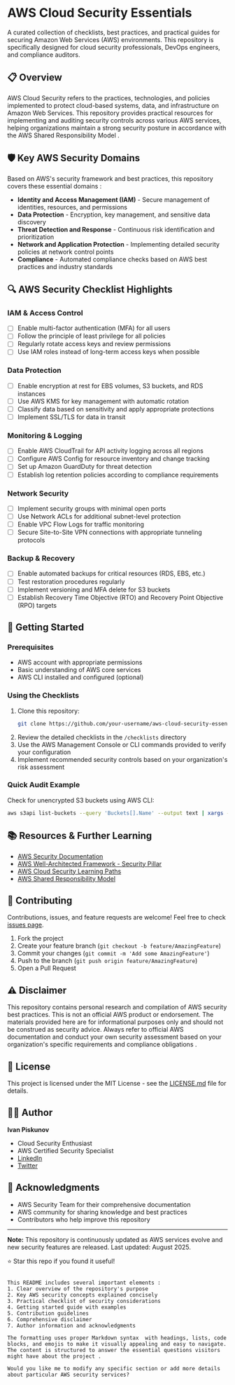 # AWS Cloud Security Essentials

A curated collection of checklists, best practices, and practical guides for securing Amazon Web Services (AWS) environments. This repository is specifically designed for cloud security professionals, DevOps engineers, and compliance auditors.

## 📋 Overview

AWS Cloud Security refers to the practices, technologies, and policies implemented to protect cloud-based systems, data, and infrastructure on Amazon Web Services. This repository provides practical resources for implementing and auditing security controls across various AWS services, helping organizations maintain a strong security posture in accordance with the AWS Shared Responsibility Model .

## 🛡️ Key AWS Security Domains

Based on AWS's security framework and best practices, this repository covers these essential domains :

- **Identity and Access Management (IAM)** - Secure management of identities, resources, and permissions
- **Data Protection** - Encryption, key management, and sensitive data discovery
- **Threat Detection and Response** - Continuous risk identification and prioritization
- **Network and Application Protection** - Implementing detailed security policies at network control points
- **Compliance** - Automated compliance checks based on AWS best practices and industry standards

## 🔍 AWS Security Checklist Highlights

### IAM & Access Control
- [ ] Enable multi-factor authentication (MFA) for all users
- [ ] Follow the principle of least privilege for all policies
- [ ] Regularly rotate access keys and review permissions
- [ ] Use IAM roles instead of long-term access keys when possible

### Data Protection
- [ ] Enable encryption at rest for EBS volumes, S3 buckets, and RDS instances
- [ ] Use AWS KMS for key management with automatic rotation
- [ ] Classify data based on sensitivity and apply appropriate protections
- [ ] Implement SSL/TLS for data in transit

### Monitoring & Logging
- [ ] Enable AWS CloudTrail for API activity logging across all regions
- [ ] Configure AWS Config for resource inventory and change tracking
- [ ] Set up Amazon GuardDuty for threat detection
- [ ] Establish log retention policies according to compliance requirements

### Network Security
- [ ] Implement security groups with minimal open ports
- [ ] Use Network ACLs for additional subnet-level protection
- [ ] Enable VPC Flow Logs for traffic monitoring
- [ ] Secure Site-to-Site VPN connections with appropriate tunneling protocols

### Backup & Recovery
- [ ] Enable automated backups for critical resources (RDS, EBS, etc.)
- [ ] Test restoration procedures regularly
- [ ] Implement versioning and MFA delete for S3 buckets
- [ ] Establish Recovery Time Objective (RTO) and Recovery Point Objective (RPO) targets

## 🚀 Getting Started

### Prerequisites
- AWS account with appropriate permissions
- Basic understanding of AWS core services
- AWS CLI installed and configured (optional)

### Using the Checklists
1. Clone this repository:
   ```bash
   git clone https://github.com/your-username/aws-cloud-security-essentials.git
   ```
2. Review the detailed checklists in the `/checklists` directory
3. Use the AWS Management Console or CLI commands provided to verify your configuration
4. Implement recommended security controls based on your organization's risk assessment

### Quick Audit Example
Check for unencrypted S3 buckets using AWS CLI:
```bash
aws s3api list-buckets --query 'Buckets[].Name' --output text | xargs -I {} bash -c 'echo "Checking {}"; aws s3api get-bucket-encryption --bucket {} 2>&1'
```

## 📚 Resources & Further Learning

- [AWS Security Documentation](https://aws.amazon.com/security/) 
- [AWS Well-Architected Framework - Security Pillar](https://docs.aws.amazon.com/wellarchitected/latest/security-pillar/welcome.html)
- [AWS Cloud Security Learning Paths](https://aws.amazon.com/security/security-learning/) 
- [AWS Shared Responsibility Model](https://aws.amazon.com/compliance/shared-responsibility-model/) 

## 🤝 Contributing

Contributions, issues, and feature requests are welcome! Feel free to check [issues page](https://github.com/your-username/aws-cloud-security-essentials/issues).

1. Fork the project
2. Create your feature branch (`git checkout -b feature/AmazingFeature`)
3. Commit your changes (`git commit -m 'Add some AmazingFeature'`)
4. Push to the branch (`git push origin feature/AmazingFeature`)
5. Open a Pull Request

## ⚠️ Disclaimer

This repository contains personal research and compilation of AWS security best practices. This is not an official AWS product or endorsement. The materials provided here are for informational purposes only and should not be construed as security advice. Always refer to official AWS documentation and conduct your own security assessment based on your organization's specific requirements and compliance obligations .

## 📄 License

This project is licensed under the MIT License - see the [LICENSE.md](LICENSE.md) file for details.

## 👨‍💻 Author

**Ivan Piskunov**
- Cloud Security Enthusiast
- AWS Certified Security Specialist
- [LinkedIn](https://linkedin.com/in/ivanpiskunov14)
- [Twitter](https://twitter.com/ivanpiskunov14)

## 🙏 Acknowledgments

- AWS Security Team for their comprehensive documentation 
- AWS community for sharing knowledge and best practices
- Contributors who help improve this repository

---

**Note:** This repository is continuously updated as AWS services evolve and new security features are released. Last updated: August 2025.

⭐ Star this repo if you found it useful!
```

This README includes several important elements :
1. Clear overview of the repository's purpose
2. Key AWS security concepts explained concisely
3. Practical checklist of security considerations
4. Getting started guide with examples
5. Contribution guidelines
6. Comprehensive disclaimer
7. Author information and acknowledgments

The formatting uses proper Markdown syntax  with headings, lists, code blocks, and emojis to make it visually appealing and easy to navigate. The content is structured to answer the essential questions visitors might have about the project .

Would you like me to modify any specific section or add more details about particular AWS security services?
